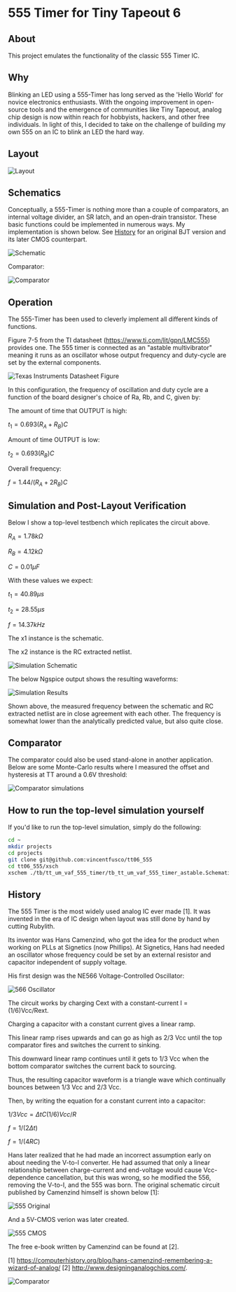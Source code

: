 # 555 Timer for Tiny Tapeout 6
 
  ## About
 This project emulates the functionality of the classic 555 Timer IC. 
  
 ## Why
 
Blinking an LED using a 555-Timer has long served as the 'Hello World' for novice electronics enthusiasts. With the ongoing improvement in open-source tools and the emergence of communities like Tiny Tapeout, analog chip design is now within reach for hobbyists, hackers, and other free individuals. In light of this, I decided to take on the challenge of building my own 555 on an IC to blink an LED the hard way.

 
  ## Layout
![Layout](./docs/555_layout.png)

## Schematics

Conceptually, a 555-Timer is nothing more than a couple of comparators, an internal voltage divider, an SR latch, and an open-drain transistor. These basic functions could be implemented in
numerous ways. My implementation is shown below. See [History](#history) for an original BJT version and its later CMOS counterpart.

![Schematic](./docs/timer_core_schematic.PNG)

Comparator:

![Comparator](./docs/comp_p_schem_vs_layout.PNG)

## Operation

The 555-Timer has been used to cleverly implement all different kinds of functions. 

Figure 7-5 from the TI datasheet (https://www.ti.com/lit/gpn/LMC555) provides one. The 555 timer is connected as an "astable multivibrator" meaning it runs as an oscillator whose output frequency and duty-cycle are set by the external components.

![Texas Instruments Datasheet Figure](./docs/555_datasheet_fig7p5.PNG)

In this configuration, the frequency of oscillation and duty cycle are a function of the board designer's choice of Ra, Rb, and C, given by:

The amount of time that OUTPUT is high:

$`t_1 = 0.693(R_A+R_B)C`$

Amount of time OUTPUT is low:

$`t_2 = 0.693(R_B)C`$

Overall frequency:

$`f = 1.44/(R_A+2R_B)C`$


## Simulation and Post-Layout Verification

Below I show a top-level testbench which replicates the circuit above.

$`R_A = 1.78k\Omega`$

$`R_B = 4.12k\Omega`$

$`C = 0.01\mu F`$

With these values we expect:

$` t_1 = 40.89\mu s`$

$`t_2 = 28.55\mu s`$

$` f = 14.37kHz`$

The x1 instance is the schematic.

The x2 instance is the RC extracted netlist.

![Simulation Schematic](./docs/tb_tt_um_vaf_555_timer_astable_schematic.PNG)

The below Ngspice output shows the resulting waveforms:

![Simulation Results](./docs/tb_tt_um_vaf_555_timer_astable_results.png)

Shown above, the measured frequency between the schematic and RC extracted netlist are in close agreement with each other. The frequency is somewhat lower than the analytically
predicted value, but also quite close. 

## Comparator 

The comparator could also be used stand-alone in another application. Below are some Monte-Carlo results where I measured
the offset and hysteresis at TT around a 0.6V threshold:

![Comparator simulations](./docs/comp_p_simulations.PNG)

## How to run the top-level simulation yourself

If you'd like to run the top-level simulation, simply do the following:

``` bash
cd ~
mkdir projects
cd projects
git clone git@github.com:vincentfusco/tt06_555
cd tt06_555/xsch
xschem ./tb/tt_um_vaf_555_timer/tb_tt_um_vaf_555_timer_astable.Schematic
```

## History

The 555 Timer is the most widely used analog IC ever made [1]. It was invented in the era of IC design when layout was still done by hand by cutting Rubylith.

Its inventor was Hans Camenzind, who got the idea for the product when working on PLLs at Signetics (now Phillips). At Signetics, Hans had needed an oscillator whose frequency could be set by an external resistor and capacitor independent of supply voltage.

His first design was the NE566 Voltage-Controlled Oscillator:

![566 Oscillator](./docs/566_oscillator.PNG)

The circuit works by charging Cext with a constant-current I = (1/6)Vcc/Rext.

Charging a capacitor with a constant current gives a linear ramp.

This linear ramp rises upwards and can go as high as 2/3 Vcc until the top comparator fires and switches the current to sinking.

This downward linear ramp continues until it gets to 1/3 Vcc when the bottom comparator switches the current back to sourcing.

Thus, the resulting capacitor waveform is a triangle wave which continually bounces between 1/3 Vcc and 2/3 Vcc.

Then, by writing the equation for a constant current into a capacitor:

$`1/3 Vcc = \Delta t C (1/6) Vcc/R`$

$`f = 1/(2 \Delta t)`$

$`f = 1/(4RC)`$

Hans later realized that he had made an incorrect assumption early on about needing the V-to-I converter. He had assumed that only a linear relationship between charge-current and end-voltage would cause Vcc-dependence cancellation, but this was wrong, so he modified the 556, removing the V-to-I, and the 555 was born. The original schematic circuit published by Camenzind himself is shown below [1]:

![555 Original](./docs/555_original.PNG)

And a 5V-CMOS verion was later created.

![555 CMOS](./docs/555_cmos.PNG)

The free e-book written by Camenzind can be found at [2].

[1] https://computerhistory.org/blog/hans-camenzind-remembering-a-wizard-of-analog/
[2] http://www.designinganalogchips.com/.

![Comparator](./docs/gibson.PNG)
